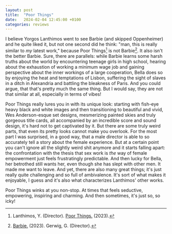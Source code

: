 ```yaml
---
layout: post
title:  "Poor Things"
date:   2024-02-04 12:45:00 +0100
categories: reviews
---
```

I believe Yorgos Lanthimos went to see Barbie (and skipped Oppenheimer) and he quite liked it, but not one second did he think: "man, this is really similar to *my* latest work," because Poor Things[^1] is not Barbie[^2]. It also isn't the better Barbie. Sure, there are parallels: while Barbie learns some harsh truths about the world by encountering teenage girls in high school, hearing about the exhaustion of working a minimum wage job and gaining perspective about the inner workings of a large cooperation, Bella does so by enjoying the heat and temptations of Lisbon, suffering the sight of slaves in a ditch in Alexandria and battling the bleakness of Paris. And you could argue, that that's pretty much the same thing. But I would say, they are not that similar at all, especially in terms of vibes!

Poor Things really lures you in with its unique look: starting with fish-eye heavy black and white images and then transitioning to beautiful and vivid, Wes Anderson-esque set designs, mesmerizing painted skies and truly gorgeous title cards, all accompanied by an incredible score and sound design, it's hard not to get captivated by it. But there are some truly weird parts, that even its pretty looks cannot make you overlook.
For the most part I was surprised, in a good way, that a male director is able to so accurately tell a story about the female experience. But at a certain point you can't ignore all the slightly weird shit anymore and it starts falling apart: the confrontation with the thesis that sex work is *the* way of female empowerment just feels frustratingly predictable. And then lucky for Bella, her betrothed still wants her, even though she has slept with other men. It made me want to leave. 
And yet, there are also many great things; it's just really quite challenging and so full of ambivalence. It's sort of what makes it enjoyable, I guess and it's also what characterizes Lanthimos' other works.

Poor Things winks at you non-stop. At times that feels seductive, empowering, inspiring and charming. And then sometimes, it's just so, so icky! 

[^1]: Lanthimos, Y. (Director). [Poor Things.](https://www.imdb.com/title/tt14230458) (2023).  
[^2]: [Barbie.](https://www.imdb.com/title/tt1517268/) (2023). Gerwig, G. (Director). 
